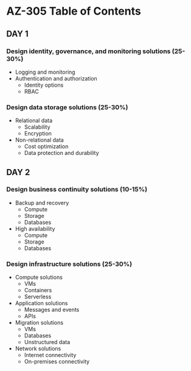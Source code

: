 # AZ-305 Table of Contents

## DAY 1

### Design identity, governance, and monitoring solutions (25-30%)

* Logging and monitoring
* Authentication and authorization
  * Identity options
  * RBAC

### Design data storage solutions (25-30%)

* Relational data
  * Scalability
  * Encryption
* Non-relational data
  * Cost optimization
  * Data protection and durability

## DAY 2

### Design business continuity solutions (10-15%)

* Backup and recovery
  * Compute
  * Storage
  * Databases
* High availability
  * Compute
  * Storage
  * Databases

### Design infrastructure solutions (25-30%)

* Compute solutions
  * VMs
  * Containers
  * Serverless
* Application solutions
  * Messages and events
  * APIs
* Migration solutions
  * VMs
  * Databases
  * Unstructured data
* Network solutions
  * Internet connectivity
  * On-premises connectivity
